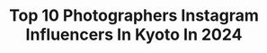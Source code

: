 ---
title: Top 10 Photographers Instagram Influencers In Kyoto In 2024
description: >-
  Find top photographers Instagram influencers in Kyoto in 2024. Most popular hashtags: #japan #ig #photo #kyoto.
platform: Instagram
hits: 27
text_top: See the top-rated Instagram accounts on inBeat.
text_bottom: Our database has 27 Instagram influencers like this in Kyoto, Japan for you to pitch.
profiles:
  - username: "yu_umaa06"
    fullname: >-
      yuma takatsuki
    bio: >-
      photographer Kobe／Osaka／Kyoto.(28) その時の空気感、雰囲気が少しでも伝わるように。 #フィルムカメラで残す日常 . member: @good_portraits_world . contact▷▷DM or 📩 お仕事や撮影依頼お待ちしています。 .
    location: "Japan"
    followers: 72031
    engagement: 306
    commentsToLikes: 0.003304
    id: ck6tttkxmcib00j71virik66v
    verified: false
    hashtags: "#jalanjala, #fujifilm, #hueart, #daily"
  - username: "yohei_sawamura"
    fullname: >-
      Yōhei Sawamura / 澤村 洋兵
    bio: >-
      KYOTO/TOKYO Photographer Galaxy Ambassador Twitch / yohei_sawamura ブログ「サワブログ」 コミュニティサロン 「しんやとよーへい」 サブアカ @yohei_sawamura_sono2 ↓My Lightroom preset↓
    location: "Japan"
    followers: 111241
    engagement: 234
    commentsToLikes: 0.002632
    id: ck0tza9j5pq530i19u05w21mj
    verified: false
    hashtags: "#nikon, #nikonz5, #sony, #nisi"
  - username: "ko_ref"
    fullname: >-
      Kou KATO
    bio: >-
      Street photographer based in KYOTO Curator of @streetphotographyjpn Co-founder of @pix.cypher 東京カメラ部10選U-22
    location: "Japan"
    followers: 12811
    engagement: 243
    commentsToLikes: 0.013987
    id: ck139lxthlydh0i19eyoq5owy
    verified: false
    hashtags: "#myspc, #capturestreets, #tokyocameraclub, #fujifilm"
  - username: "tatsu.photography"
    fullname: >-
      Tatsu / Tokyo 🇯🇵
    bio: >-
      🇯🇵 Japan 🗼Tokyo 📸photographer /sometimes video I’m 24 yo
    location: "Japan"
    followers: 23117
    engagement: 491
    commentsToLikes: 0.009264
    id: ck5q2kkgdgh5r0i11lbf2ell7
    verified: false
    hashtags: "#photo, #streetdreamsmag, #artofvisuals, #japanloverme"
  - username: "ann.badkitten"
    fullname: >-
      Ann a.k.a Badkitten
    bio: >-
      🤎
    location: "Japan"
    followers: 7993
    engagement: 461
    commentsToLikes: 0.024321
    id: ck5buknzbhynm0i114i04suq6
    verified: false
    hashtags: "#repost, #japan, #goodkitten, #rkemishi"
  - username: "fu_usan"
    fullname: >-
      京都前撮り｜結婚式撮影｜フジイユウキ
    bio: >-
      I'm Yuki Fujii 🍧 Kyoto based wedding photographer﻿ ┄┄┄┄┄┄┄┄ @ellepupa / 代表﻿ @aeru_studio / オーナー﻿ @radii_______ / フォトブランド ﻿ ご予約・お問い合わせはこちらから↓﻿
    location: "Japan"
    followers: 17008
    engagement: 263
    commentsToLikes: 0.000907
    id: ckap3e6pn2p4y0i78y6g58bfb
    verified: false
    hashtags: "#ellepupa, #2020, #wedding, #ig"
  - username: "helvetica"
    fullname: >-
      hideyuki nakao
    bio: >-
      Kyoto,Japan weekend photographer 京都 のええとこ、ええもん ぎょうさんのせてます。#kyoto #そうだ京都行こう #週末クリエイター #日本インド化計画 #京🍞 #チェアリング #enjoycoffeetime 京都人による京都人の為の京都ライフマガジン
    location: "Japan"
    followers: 21490
    engagement: 402
    commentsToLikes: 0.005057
    id: ck6ttlob8bawe0j715yvkk34a
    verified: false
    hashtags: "#kyoto, #enjoycoffeetime, #japan, #kew"
  - username: "madoca_uchimura"
    fullname: >-
      madoca uchimura ○ 1989 Kyoto
    bio: >-
      photographer／designer based in KYOTO ／ OSAKA ／ TOKYO contact ➮ DM
    location: "Japan"
    followers: 28516
    engagement: 164
    commentsToLikes: 0.004755
    id: ck0u1t1i3xtfd0i19cr81kje4
    verified: false
    hashtags: "#hibi, #hexarrf, #penft, #ektar100"
  - username: "o_o1137n_n"
    fullname: >-
      
    bio: >-
      ∴∵∴ ୨୧ ∴∵∴ ୨୧ ∴∵∴ ୨୧ ∴∵∴
    location: "Japan"
    followers: 56373
    engagement: 214
    commentsToLikes: 0.016756
    id: ck5hopm7qpzrv0i11z8c1yq05
    verified: false
    hashtags: "#photography, #photooftheday, #haveaniceday, #ootd"
  - username: "amrgnd"
    fullname: >-
      Amar GND
    bio: >-
      📍Paris 💚Japan🎌 ♾️Dancer | Photographer | Traveler Portraits @soulsbyamar 📩DM for photo sessions 🖼️Prints available DM 📷© @lumix_france
    location: "Japan"
    followers: 10061
    engagement: 468
    commentsToLikes: 0.035341
    id: ck8t1xh71xfof0j78cw7efuwt
    verified: false
    hashtags: "#blancnoir2, #paris, #lumixfr, #bcncollective"
---